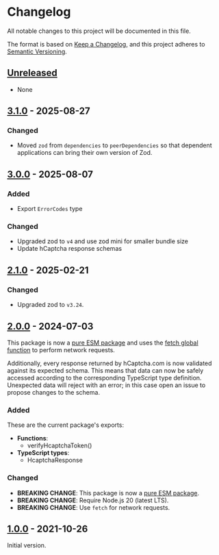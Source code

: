 # Changelog

All notable changes to this project will be documented in this file.

The format is based on [Keep a Changelog](https://keepachangelog.com/en/1.1.0/),
and this project adheres to [Semantic Versioning](https://semver.org/spec/v2.0.0.html).

## [Unreleased]

- None

## [3.1.0] - 2025-08-27

### Changed

- Moved `zod` from `dependencies` to `peerDependencies` so that dependent applications can bring their own version of Zod.

## [3.0.0] - 2025-08-07

### Added

- Export `ErrorCodes` type

### Changed

- Upgraded zod to `v4` and use zod mini for smaller bundle size
- Update hCaptcha response schemas

## [2.1.0] - 2025-02-21

### Changed

- Upgraded zod to `v3.24`.

## [2.0.0] - 2024-07-03

This package is now a [pure ESM package](https://gist.github.com/sindresorhus/a39789f98801d908bbc7ff3ecc99d99c) and uses the [fetch global function](https://developer.mozilla.org/en-US/docs/Web/API/fetch) to perform network requests.

Additionally, every response returned by hCaptcha.com is now validated against its expected schema. This means that data can now be safely accessed according to the corresponding TypeScript type definition. Unexpected data will reject with an error; in this case open an issue to propose changes to the schema.

### Added

These are the current package's exports:

- **Functions**:
  - verifyHcaptchaToken()
- **TypeScript types**:
  - HcaptchaResponse

### Changed

- **BREAKING CHANGE**: This package is now a [pure ESM package](https://gist.github.com/sindresorhus/a39789f98801d908bbc7ff3ecc99d99c).
- **BREAKING CHANGE**: Require Node.js 20 (latest LTS).
- **BREAKING CHANGE**: Use `fetch` for network requests.

## [1.0.0] - 2021-10-26

Initial version.

[unreleased]: https://github.com/velut/verify-hcaptcha/compare/v3.1.0...HEAD
[3.1.0]: https://github.com/velut/verify-hcaptcha/compare/v3.0.0...v3.1.0
[3.0.0]: https://github.com/velut/verify-hcaptcha/compare/v2.1.0...v3.0.0
[2.1.0]: https://github.com/velut/verify-hcaptcha/compare/v2.0.0...v2.1.0
[2.0.0]: https://github.com/velut/verify-hcaptcha/compare/v1.0.0...v2.0.0
[1.0.0]: https://github.com/velut/verify-hcaptcha/tree/v1.0.0
